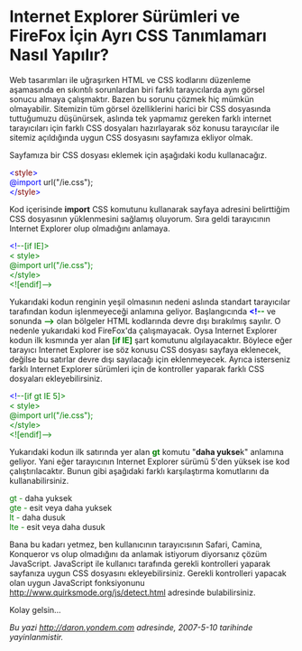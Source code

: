 # Internet Explorer Sürümleri ve FireFox İçin Ayrı CSS Tanımlamarı Nasıl Yapılır?
Web tasarımları ile uğraşırken HTML ve CSS kodlarını düzenleme
aşamasında en sıkıntılı sorunlardan biri farklı tarayıcılarda aynı
görsel sonucu almaya çalışmaktır. Bazen bu sorunu çözmek hiç mümkün
olmayabilir. Sitemizin tüm görsel özelliklerini harici bir CSS
dosyasında tuttuğumuzu düşünürsek, aslında tek yapmamız gereken farklı
internet tarayıcıları için farklı CSS dosyaları hazırlayarak söz konusu
tarayıcılar ile sitemiz açıldığında uygun CSS dosyasını sayfamıza
ekliyor olmak.

Sayfamıza bir CSS dosyası eklemek için aşağıdaki kodu kullanacağız.

<span style="color: blue;">\<</span><span
style="color: maroon;">style</span><span style="color: blue;">\></span>\
<span style="color: blue;">@import</span><span> url("/ie.css");</span>\
<span style="color: blue;">\</</span><span
style="color: maroon;">style</span><span style="color: blue;">\></span>

Kod içerisinde **import** CSS komutunu kullanarak sayfaya adresini
belirttiğim CSS dosyasının yüklenmesini sağlamış oluyorum. Sıra geldi
tarayıcının Internet Explorer olup olmadığını anlamaya.

<span style="color: blue;">\<!</span><span style="color: green;">--[if
IE]\></span>\
<span style="color: green;">\< style\></span>\
<span style="color: green;">@import url("/ie.css");</span>\
<span style="color: green;">\</style\></span>\
<span style="color: green;">\<![endif]--</span><span
style="color: blue;">\></span>

Yukarıdaki kodun renginin yeşil olmasının nedeni aslında standart
tarayıcılar tarafından kodun işlenmeyeceği anlamına geliyor.
Başlangıcında **<span style="color: blue;">\<!</span>**<span
style="color: green;">**--** </span>ve sonunda **<span
style="color: green;">--</span>**<span style="color: blue;">**\>**
</span>olan bölgeler HTML kodlarında devre dışı bırakılmış sayılır. O
nedenle yukarıdaki kod FireFox'da çalışmayacak. Oysa Internet Explorer
kodun ilk kısmında yer alan <span style="color: green;">**[if IE]**
</span>şart komutunu algılayacaktır. Böylece eğer tarayıcı Internet
Explorer ise söz konusu CSS dosyası sayfaya eklenecek, değilse bu
satırlar devre dışı sayılacağı için eklenmeyecek. Ayrıca isterseniz
farklı Internet Explorer sürümleri için de kontroller yaparak farklı CSS
dosyaları ekleyebilirsiniz.

<span style="color: blue;">\<!</span><span style="color: green;">--[if
gt IE 5]\></span>\
<span style="color: green;">\< style\></span>\
<span style="color: green;">@import url("/ie.css");</span>\
<span style="color: green;">\</style\></span>\
<span style="color: green;">\<![endif]--</span><span
style="color: blue;">\></span>

Yukarıdaki kodun ilk satırında yer alan <span
style="color: green;">**gt** </span>komutu "**daha yukse**k" anlamına
geliyor. Yani eğer tarayıcının Internet Explorer sürümü 5'den yüksek ise
kod çalıştırılacaktır. Bunun gibi aşağıdaki farklı karşılaştırma
komutlarını da kullanabilirsiniz.

<span style="color: green;">gt - </span>daha yuksek\
<span style="color: green;">gte - </span>esit veya daha yuksek\
<span style="color: green;">lt - </span>daha dusuk\
<span style="color: green;">lte - </span>esit veya daha dusuk

Bana bu kadarı yetmez, ben kullanıcının tarayıcısının Safari, Camina,
Konqueror vs olup olmadığını da anlamak istiyorum diyorsanız çözüm
JavaScript. JavaScript ile kullanıcı tarafında gerekli kontrolleri
yaparak sayfanıza uygun CSS dosyasını ekleyebilirsiniz. Gerekli
kontrolleri yapacak olan uygun JavaScript fonksiyonunu
<http://www.quirksmode.org/js/detect.html> adresinde bulabilirsiniz.

Kolay gelsin...



*Bu yazi http://daron.yondem.com adresinde, 2007-5-10 tarihinde yayinlanmistir.*
